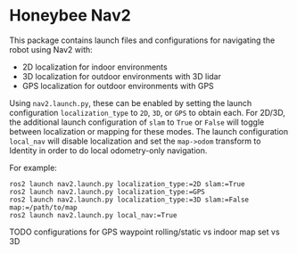 # Honeybee Nav2

This package contains launch files and configurations for navigating the robot using Nav2 with:

- 2D localization for indoor environments
- 3D localization for outdoor environments with 3D lidar
- GPS localization for outdoor environments with GPS

Using `nav2.launch.py`, these can be enabled by setting the launch configuration `localization_type` to `2D`, `3D`, or `GPS` to obtain each. For 2D/3D, the additional launch configuration of `slam` to `True` or `False` will toggle between localization or mapping for these modes. The launch configuration `local_nav` will disable localization and set the `map->odom` transform to Identity in order to do local odometry-only navigation.

For example:

```
ros2 launch nav2.launch.py localization_type:=2D slam:=True
ros2 launch nav2.launch.py localization_type:=GPS
ros2 launch nav2.launch.py localization_type:=3D slam:=False map:=/path/to/map
ros2 launch nav2.launch.py local_nav:=True
```

TODO configurations for GPS waypoint rolling/static vs indoor map set vs 3D 